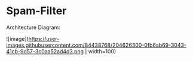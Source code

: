 # Spam-Filter

Architecture Diagram:

![image](https://user-images.githubusercontent.com/84438768/204626300-0fb6ab69-3043-41cb-9d57-3c0aa52ad4d3.png | width=100)
